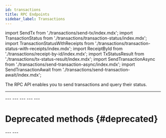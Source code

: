 ```yaml
---
id: transactions
title: RPC Endpoints
sidebar_label: Transactions
---
```


import SendTx from './transactions/send-tx/index.mdx';
import TransactionStatus from './transactions/transaction-status/index.mdx';
import TransactionStatusWithReceipts from './transactions/transaction-status-with-receipts/index.mdx';
import ReceiptById from './transactions/receipt-by-id/index.mdx';
import TxStatusResult from './transactions/tx-status-result/index.mdx';
import SendTransactionAsync from './transactions/send-transaction-async/index.mdx';
import SendTransactionAwait from './transactions/send-transaction-await/index.mdx';

The RPC API enables you to send transactions and query their status.

---
<SendTx />
---
<TransactionStatus />
---
<TransactionStatusWithReceipts />
---
<ReceiptById />
---
<TxStatusResult />
---

# Deprecated methods {#deprecated}

<SendTransactionAsync/>
---
<SendTransactionAwait />
---
